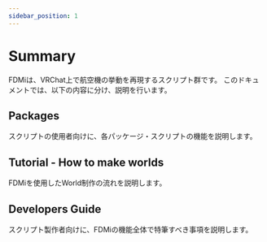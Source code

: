 ```yaml
---
sidebar_position: 1
---
```


# Summary

FDMiは、VRChat上で航空機の挙動を再現するスクリプト群です。
このドキュメントでは、以下の内容に分け、説明を行います。

## Packages

スクリプトの使用者向けに、各パッケージ・スクリプトの機能を説明します。

## Tutorial - How to make worlds

FDMiを使用したWorld制作の流れを説明します。

## Developers Guide

スクリプト製作者向けに、FDMiの機能全体で特筆すべき事項を説明します。
